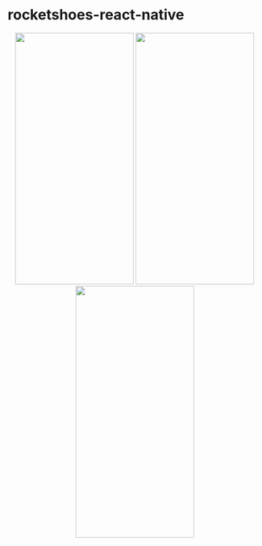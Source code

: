 # rocketshoes-react-native

<p align="center">
<img width="235" height="500" src="https://user-images.githubusercontent.com/54718471/65334740-6acfe700-db99-11e9-8a7a-59f611c07591.png">

<img width="235" height="500" src="https://user-images.githubusercontent.com/54718471/65334739-6a375080-db99-11e9-8524-3cb94710a22e.png">

<img width="235" height="500" src="https://user-images.githubusercontent.com/54718471/65334738-6a375080-db99-11e9-93d2-6084ce328f5c.png">
</p>
